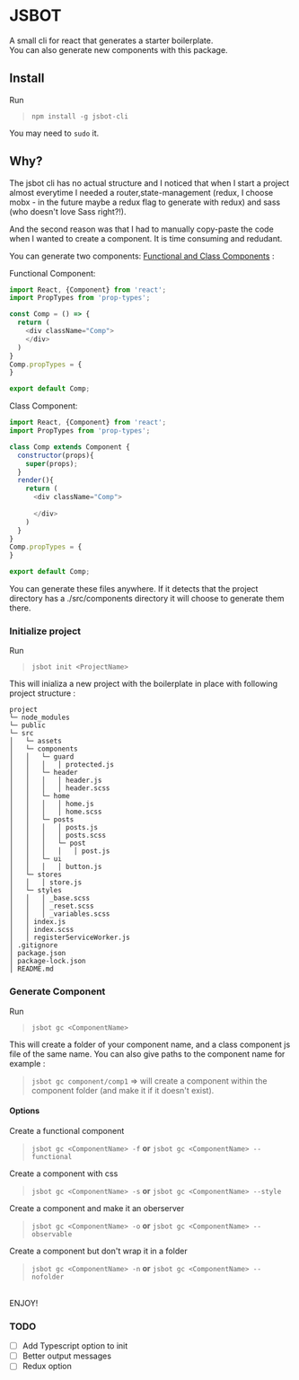 # JSBOT

A small cli for react that generates a starter boilerplate.
<br>
You can also generate new components with this package. 
<br>
## Install

Run

>```npm install -g jsbot-cli```

You may need to ```sudo``` it.
## Why?

The jsbot cli has no actual structure and I noticed that when I start a project almost everytime I needed a router,state-management (redux, I choose mobx - in the future maybe a redux flag to generate with redux) and 
sass (who doesn't love Sass right?!).

And the second reason was that I had to manually copy-paste the code when I wanted to create a component. 
It is time consuming and redudant. 

You can generate two components: [Functional and Class Components](https://facebook.github.io/react/docs/components-and-props.html#functional-and-class-components) :

Functional Component:


```javascript
import React, {Component} from 'react';
import PropTypes from 'prop-types';

const Comp = () => {
  return (
    <div className="Comp">
    </div>
  )
}
Comp.propTypes = {
}

export default Comp;
```  

Class Component:

```javascript
import React, {Component} from 'react';
import PropTypes from 'prop-types';

class Comp extends Component {
  constructor(props){
    super(props);
  }
  render(){
    return (
      <div className="Comp">
    
      </div>
    )
  }
}
Comp.propTypes = {
}

export default Comp; 
```

You can generate these files anywhere. If it detects that the project directory has a ./src/components directory it will choose to generate them there.

### Initialize project

Run

>```jsbot init <ProjectName>```

This will inializa a new project with the boilerplate in place with following project structure : <br>
```
project
└─ node_modules
└─ public
└─ src
│   └─ assets
│   └─ components
│   │   └─ guard
│   │   │   │ protected.js
│   │   └─ header
│   │   │   │ header.js
│   │   │   │ header.scss
│   │   └─ home
│   │   │   │ home.js
│   │   │   │ home.scss
│   │   └─ posts
│   │   │   │ posts.js
│   │   │   │ posts.scss
│   │   │   └─ post
│   │   │   │   │ post.js
│   │   └─ ui
│   │   │   │ button.js
│   └─ stores
│   │   │ store.js
│   └─ styles
│   │   │ _base.scss
│   │   │ _reset.scss  
│   │   │ _variables.scss
│   │ index.js
│   │ index.scss
│   │ registerServiceWorker.js
│ .gitignore
│ package.json  
│ package-lock.json  
│ README.md 
```
### Generate Component
Run
>```jsbot gc <ComponentName>```

This will create a folder of your component name, and a class component js file of the same name.
You can also give paths to the component name for example :
>```jsbot gc component/comp1``` => will create a component within the component folder (and make it if it doesn't exist). 
#### Options
Create a functional component
>```jsbot gc <ComponentName> -f``` <b>or</b> ```jsbot gc <ComponentName> --functional```

Create a component with css
>```jsbot gc <ComponentName> -s``` <b>or</b> ```jsbot gc <ComponentName> --style```

Create a component and make it an oberserver
>```jsbot gc <ComponentName> -o``` <b>or</b> ```jsbot gc <ComponentName> --observable```

Create a component but don't wrap it in a folder
>```jsbot gc <ComponentName> -n``` <b>or</b> ```jsbot gc <ComponentName> --nofolder```



<br>
ENJOY!

### TODO

- [ ] Add Typescript option to init
- [ ] Better output messages
- [ ] Redux option
